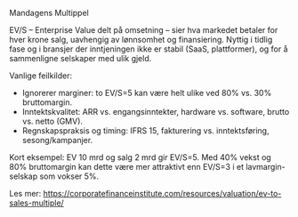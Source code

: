 Mandagens Multippel

EV/S – Enterprise Value delt på omsetning – sier hva markedet betaler for hver krone salg, uavhengig av lønnsomhet og finansiering. Nyttig i tidlig fase og i bransjer der inntjeningen ikke er stabil (SaaS, plattformer), og for å sammenligne selskaper med ulik gjeld.

Vanlige feilkilder:
- Ignorerer marginer: to EV/S=5 kan være helt ulike ved 80% vs. 30% bruttomargin.
- Inntektskvalitet: ARR vs. engangsinntekter, hardware vs. software, brutto vs. netto (GMV).
- Regnskapspraksis og timing: IFRS 15, fakturering vs. inntektsføring, sesong/kampanjer.

Kort eksempel: EV 10 mrd og salg 2 mrd gir EV/S=5. Med 40% vekst og 80% bruttomargin kan dette være mer attraktivt enn EV/S=3 i et lavmargin-selskap som vokser 5%.

Les mer: https://corporatefinanceinstitute.com/resources/valuation/ev-to-sales-multiple/

